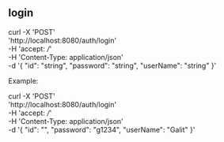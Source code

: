 login
-------
curl -X 'POST' \
'http://localhost:8080/auth/login' \
-H 'accept: */*' \
-H 'Content-Type: application/json' \
-d '{
"id": "string",
"password": "string",
"userName": "string"
}'

Example:

curl -X 'POST' \
'http://localhost:8080/auth/login' \
-H 'accept: */*' \
-H 'Content-Type: application/json' \
-d '{
"id": "",
"password": "g1234",
"userName": "Galit"
}'
